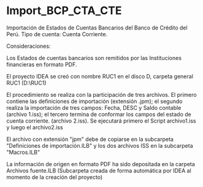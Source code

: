 # Import_BCP_CTA_CTE
Importación de Estados de Cuentas Bancarios del Banco de Crédito del Perú. Tipo de cuenta: Cuenta Corriente.

Consideraciones:

Los Estados de cuentas bancarios son remitidos por las Instituciones financieras en formato PDF.

El proyecto IDEA se creó con nombre RUC1 en el disco D, carpeta general RUC1 (D:\RUC1)

El procedimiento se realiza con la participación de tres archivos. El primero contiene las definiciones de importación (extensión .jpm); el segundo realiza la importación de tres campos: Fecha, DESC y Saldo contable (archivo 1.iss); el tercero termina de conformar los campos del estado de cuenta corriente. (archivo 2.iss). Se ejecutará primero el Script archivo1.iss y luego el archivo2.iss

El archivo con extensión "jpm" debe de copiarse en la subcarpeta "Definiciones de importación.ILB" y los dos archivos ISS en la subcarpeta "Macros.ILB"

La información de origen en formato PDF ha sido depositada en la carpeta Archivos fuente.ILB (Subcarpeta creada de forma automática por IDEA al momento de la creación del proyecto)
